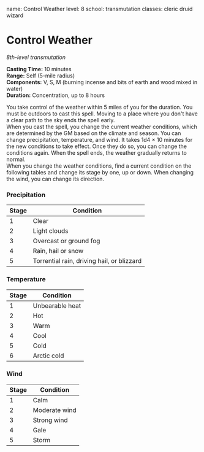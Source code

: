 name: Control Weather level: 8 school: transmutation classes: cleric druid wizard

# Control Weather
_8th-level transmutation_

**Casting Time:** 10 minutes    
**Range:** Self (5-mile radius)    
**Components:** V, S, M (burning incense and bits of earth and wood mixed in water)    
**Duration:** Concentration, up to 8 hours

You take control of the weather within 5 miles of you for the duration. You must be outdoors to cast this spell. Moving to a place where you don't have a clear path to the sky ends the spell early.    
When you cast the spell, you change the current weather conditions, which are determined by the GM based on the climate and season. You can change precipitation, temperature, and wind. It takes 1d4 × 10 minutes for the new conditions to take effect. Once they do so, you can change the conditions again. When the spell ends, the weather gradually returns to normal.    
When you change the weather conditions, find a current condition on the following tables and change its stage by one, up or down. When changing the wind, you can change its direction.

### Precipitation
| Stage | Condition                                  |
| ----- | ------------------------------------------ |
| 1     | Clear                                      |
| 2     | Light clouds                               |
| 3     | Overcast or ground fog                     |
| 4     | Rain, hail or snow                         |
| 5     | Torrential rain, driving hail, or blizzard |

### Temperature
| Stage | Condition       |
| ----- | --------------- |
| 1     | Unbearable heat |
| 2     | Hot             |
| 3     | Warm            |
| 4     | Cool            |
| 5     | Cold            |
| 6     | Arctic cold     |

### Wind
| Stage | Condition     |
| ----- | ------------- |
| 1     | Calm          |
| 2     | Moderate wind |
| 3     | Strong wind   |
| 4     | Gale          |
| 5     | Storm         |
